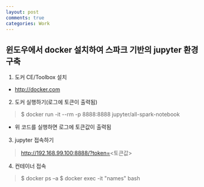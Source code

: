```yaml
---
layout: post
comments: true
categories: Work
---
```

## 윈도우에서 docker 설치하여 스파크 기반의 jupyter 환경 구축

1. 도커 CE/Toolbox 설치
* http://docker.com

2. 도커 실행하기(로그에 토큰이 출력됨)
> $ docker run -it --rm -p 8888:8888 jupyter/all-spark-notebook
* 위 코드를 실행하면 로그에 토큰값이 출력됨

3. jupyter 접속하기
> http://192.168.99.100:8888/?token=<토큰값>

4. 컨테이너 접속
> $ docker ps –a
> $ docker exec -it "names" bash

